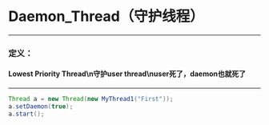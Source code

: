 # Daemon_Thread（守护线程）
---
### 定义：
#### Lowest Priority Thread\n守护user thread\nuser死了，daemon也就死了
---
```java
Thread a = new Thread(new MyThread1("First"));
a.setDaemon(true);
a.start();
```

